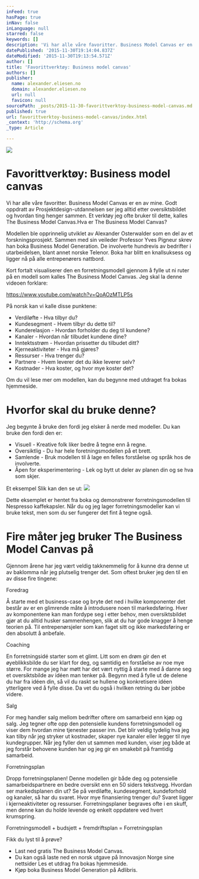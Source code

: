 ```yaml
---
inFeed: true
hasPage: true
inNav: false
inLanguage: null
starred: false
keywords: []
description: 'Vi har alle våre favoritter. Business Model Canvas er en av mine. '
datePublished: '2015-11-30T19:14:04.837Z'
dateModified: '2015-11-30T19:13:54.571Z'
author: []
title: 'Favorittverktøy: Business model canvas'
authors: []
publisher:
  name: alexander.eliesen.no
  domain: alexander.eliesen.no
  url: null
  favicon: null
sourcePath: _posts/2015-11-30-favorittverktoy-business-model-canvas.md
published: true
url: favorittverktoy-business-model-canvas/index.html
_context: 'http://schema.org'
_type: Article

---
```

![](https://the-grid-user-content.s3-us-west-2.amazonaws.com/94c7be02-a023-4f37-b5b8-60108a134bfd.jpg)

# Favorittverktøy: Business model canvas

Vi har alle våre favoritter. Business Model Canvas er en av mine. Godt oppdratt av Prosjektdesign-utdannelsen ser jeg alltid etter oversiktsbildet og hvordan ting henger sammen. Et verktøy jeg ofte bruker til dette, kalles The Business Model Canvas.Hva er The Business Model Canvas?

Modellen ble opprinnelig utviklet av Alexander Osterwalder som en del av et forskningsprosjekt. Sammen med sin veileder Professor Yves Pigneur skrev han boka Business Model Generation. De involverte hundrevis av bedrifter i utarbeidelsen, blant annet norske Telenor. Boka har blitt en knallsuksess og ligger nå på alle entrepenørers nattbord. 

Kort fortalt visualiserer den en forretningsmodell gjennom å fylle ut ni ruter på en modell som kalles The Business Model Canvas. Jeg skal la denne videoen forklare:

https://www.youtube.com/watch?v=QoAOzMTLP5s

På norsk kan vi kalle disse punktene: 

* Verdiløfte - Hva tilbyr du? 
* Kundesegment - Hvem tilbyr du dette til? 
* Kunderelasjon - Hvordan forholder du deg til kundene? 
* Kanaler - Hvordan når tilbudet kundene dine? 
* Inntektsstrøm - Hvordan prissetter du tilbudet ditt? 
* Kjerneaktiviteter - Hva må gjøres? 
* Ressurser - Hva trenger du? 
* Partnere - Hvem leverer det du ikke leverer selv? 
* Kostnader - Hva koster, og hvor mye koster det? 

Om du vil lese mer om modellen, kan du begynne med utdraget fra bokas hjemmeside. 

# Hvorfor skal du bruke denne? 

Jeg begynte å bruke den fordi jeg elsker å nerde med modeller. Du kan bruke den fordi den er: 

* Visuell - Kreative folk liker bedre å tegne enn å regne. 
* Oversiktlig - Du har hele foretningsmodellen på et brett. 
* Samlende - Bruk modellen til å lage en felles forståelse og språk hos de involverte. 
* Åpen for eksperimentering - Lek og bytt ut deler av planen din og se hva som skjer. 

Et eksempel Slik kan den se ut: ![](https://the-grid-user-content.s3-us-west-2.amazonaws.com/77e57206-e0b5-4882-800a-c5ecc87ac389.png)

Dette eksemplet er hentet fra boka og demonstrerer forretningsmodellen til Nespresso kaffekapsler. Når du og jeg lager forretningsmodeller kan vi bruke tekst, men som du ser fungerer det fint å tegne også. 

# Fire måter jeg bruker The Business Model Canvas på

Gjennom årene har jeg vært veldig takknemmelig for å kunne dra denne ut av baklomma når jeg plutselig trenger det. Som oftest bruker jeg den til en av disse fire tingene: 

Foredrag 

Å starte med et business-case og bryte det ned i hvilke komponenter det består av er en glimrende måte å introdusere noen til markedsføring. Hver av komponentene kan man fordype seg i etter behov, men oversiktsbildet gjør at du alltid husker sammenhengen, slik at du har gode knagger å henge teorien på. Til entrepenørsjeler som kan faget sitt og ikke markedsføring er den absolutt å anbefale. 

Coaching

En forretningsidé starter som et glimt. Litt som en drøm gir den et øyeblikksbilde du ser klart for deg, og samtidig en forståelse av noe mye større. For mange jeg har møtt har det vært nyttig å starte med å danne seg et oversiktsbilde av idéen man tenker på. Begynn med å fylle ut de delene du har fra idéen din, så vil du raskt se hullene og konkretisere idéen ytterligere ved å fylle disse. Da vet du også i hvilken retning du bør jobbe videre. 

Salg 

For meg handler salg mellom bedrifter oftere om samarbeid enn kjøp og salg. Jeg tegner ofte opp den potensielle kundens forretningsmodell og viser dem hvordan mine tjenester passer inn. Det blir veldig tydelig hva jeg kan tilby når jeg stryker ut kostnader, skaper nye kanaler eller legger til nye kundegrupper. Når jeg fyller den ut sammen med kunden, viser jeg både at jeg forstår behovene kunden har og jeg gir en smakebit på framtidig samarbeid. 

Forretningsplan 

Dropp forretningsplanen! Denne modellen gir både deg og potensielle samarbeidspartnere en bedre oversikt enn en 50 siders tekstvegg. Hvordan ser markedsplanen din ut? Se på verdiløfte, kundesegment, kundeforhold og kanaler, så har du svaret. Hvor mye finansiering trenger du? Svaret ligger i kjerneaktiviteter og ressurser. Forretningsplaner begraves ofte i en skuff, men denne kan du holde levende og enkelt oppdatere ved hvert krumspring. 

Forretningsmodell + budsjett + fremdriftsplan = Forretningsplan 

Fikk du lyst til å prøve? 

* Last ned gratis The Business Model Canvas. 
* Du kan også laste ned en norsk utgave på Innovasjon Norge sine nettsider Les et utdrag fra bokas hjemmeside. 
* Kjøp boka Business Model Generation på Adlibris.